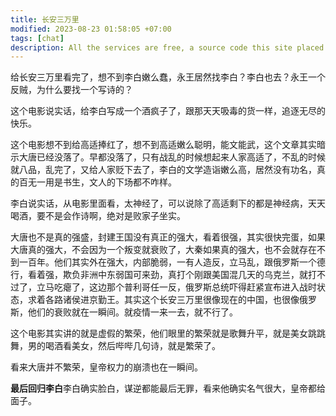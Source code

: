 ```yaml
---
title: 长安三万里
modified: 2023-08-23 01:58:05 +07:00
tags: [chat]
description: All the services are free, a source code this site placed on github repository and intergration with netlify service, another service that you can use is github page for hosting your own static site.
---
```


 给长安三万里看完了，想不到李白嫩么蠢，永王居然找李白？李白也去？永王一个反贼，为什么要找一个写诗的？

这个电影说实话，给李白写成一个酒疯子了，跟那天天吸毒的货一样，追逐无尽的快乐。

这个电影想不到给高适捧红了，想不到高适嫩么聪明，能文能武，这个文章其实暗示大唐已经没落了。早都没落了，只有战乱的时候想起来人家高适了，不乱的时候就八品，乱完了，又给人家贬下去了，李白的文学造诣嫩么高，居然没有功名，真的百无一用是书生，文人的下场都不咋样。

李白说实话，从电影里面看，太神经了，可以说除了高适剩下的都是神经病，天天喝酒，要不是会作诗啊，绝对是败家子坐实。

大唐也不是真的强盛，封建王国没有真正的强大，看着很强，其实很快完蛋，如果大唐真的强大，不会因为一个叛变就衰败了，大秦如果真的强大，也不会就存在不到一百年。他们其实外在强大，内部脆弱，一有人造反，立马乱，跟俄罗斯一个德行，看着强，欺负非洲中东弱国可来劲，真打个刚跟美国混几天的乌克兰，就打不过了，立马吃瘪了，这边那个普利哥任一反，俄罗斯总统吓得赶紧宣布进入战时状态，求着各路诸侯进京勤王。其实这个长安三万里很像现在的中国，也很像俄罗斯，他们的衰败就在一瞬间。就疫情一来一去，就不行了。

这个电影其实讲的就是虚假的繁荣，他们眼里的繁荣就是歌舞升平，就是美女跳跳舞，男的喝酒看美女，然后哔哔几句诗，就是繁荣了。

看来大唐并不繁荣，皇帝权力的崩溃也在一瞬间。

**最后回归李白**李白确实脸白，谋逆都能最后无罪，看来他确实名气很大，皇帝都给面子。








